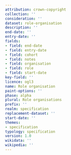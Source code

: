 ```yaml
---
attribution: crown-copyright
collection: ''
consideration: ''
dataset: role-organisation
description: ''
end-date: ''
entry-date: ''
fields:
- field: end-date
- field: entry-date
- field: cohort
- field: notes
- field: organisation
- field: role
- field: start-date
key-field: ''
licence: ogl3
name: Role organisation
paint-options: ''
phase: alpha
plural: Role organisations
prefix: ''
realm: specification
replacement-dataset: ''
start-date: ''
themes:
- specification
typology: specification
version: 1.0
wikidata: ''
wikipedia: ''
---
```


